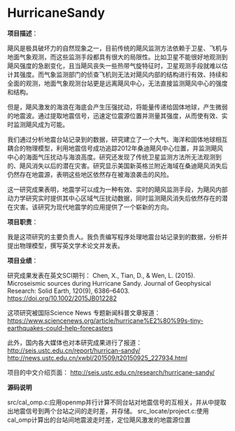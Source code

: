 # HurricaneSandy

**项目描述**：

飓风是极具破坏力的自然现象之一，目前传统的飓风监测方法依赖于卫星、飞机与地面气象观测，而这些监测手段都具有很大的局限性。比如卫星不能很好地观测到飓风强度的急剧变化，且当飓风丧失一些热带气旋特征时，卫星观测手段就难以估计其强度。而气象监测部门的侦查飞机则无法对飓风内部的结构进行有效、持续和全面的观测，地面气象观测台站更是远离飓风中心，无法直接监测飓风中心的强度和结构。 

但是，飓风激发的海浪在海底会产生压强扰动，将能量传递给固体地球，产生微弱的地震波。通过提取地震信号，迅速定位震源位置并测量其强度，从而使有效、实时监测飓风成为可能。 

我们通过分析地震台站记录到的数据，研究建立了一个大气、海洋和固体地球相互耦合的物理模型，利用地震信号成功追踪2012年桑迪飓风中心位置，并监测飓风中心的海面气压扰动与海浪高度。研究还发现了传统卫星监测方法所无法观测到的、飓风消失以后的潜在灾害。研究显示美国新英格兰附近海域在桑迪飓风消失后仍然存在地震源，表明这些地区依然存在被海浪袭击的风险。 

这一研究成果表明，地震学可以成为一种有效、实时的飓风监测手段，为飓风内部动力学研究实时提供其中心区域气压扰动数据，同时监测飓风消失后依然存在的潜在灾害。该研究为现代地震学的应用提供了一个崭新的方向。

**项目职责**：

我是这项研究的主要负责人。我负责编写程序处理地震台站记录到的数据，分析并提出物理模型，撰写英文学术论文并发表。

**项目业绩**：

研究成果发表在英文SCI期刊： 
Chen, X., Tian, D., & Wen, L. (2015). Microseismic sources during Hurricane Sandy. Journal of Geophysical Research: Solid Earth, 120(9), 6386–6403. https://doi.org/10.1002/2015JB012282 

这项研究被国际Science News 专题新闻科普文章报道： 
https://www.sciencenews.org/article/hurricane%E2%80%99s-tiny-earthquakes-could-help-forecasters 

此外，国内各大媒体也对本研究成果进行了报道： 
http://seis.ustc.edu.cn/report/hurrican-sandy/ 
http://news.ustc.edu.cn/xwbl/201509/t20150925_227934.html 

项目的中文介绍页面： 
http://seis.ustc.edu.cn/research/hurricane-sandy/

**源码说明**

src/cal_omp.c:应用openmp并行计算不同台站对地震信号的互相关，并从中提取出地震信号到两个台站之间的走时差，并存储。
src_locate/project.c:使用cal_omp计算出的台站间地震波走时差，定位飓风激发的地震源位置
